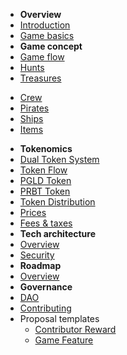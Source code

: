 <!-- doc/_sidebar.md -->

* **Overview**
* [Introduction](README.md)
* [Game basics](overview/game_basics.md)
* **Game concept**
* [Game flow](game_concept/game_flow.md)
* [Hunts](game_concept/hunts.md)
* [Treasures](game_concept/treasures.md)
<!--* [Ship wrecks (coming soon)](game_concept/ship_wrecks.md)-->
* [Crew](game_concept/crew.md)
* [Pirates](game_concept/pirates.md)
* [Ships](game_concept/ships.md)
* [Items](game_concept/items.md)
<!--* [Future concepts](game_concept/future_concepts.md)-->
* **Tokenomics**
* [Dual Token System](tokenomics/dual_token.md)
* [Token Flow](tokenomics/token_flow.md)
* [PGLD Token](tokenomics/pgld_token.md)
* [PRBT Token](tokenomics/prbt_token.md)
* [Token Distribution](tokenomics/token_distribution.md)
* [Prices](tokenomics/prices.md)
* [Fees & taxes](tokenomics/fees_and_taxes.md)
* **Tech architecture**
* [Overview](tech_architecture/overview.md)
* [Security](tech_architecture/security.md)
* **Roadmap**
* [Overview](roadmap/overview.md)
* **Governance**
* [DAO](governance/dao.md)
* [Contributing](governance/contributing.md)
* Proposal templates
  * [Contributor Reward](governance/proposal_templates/contributor_reward_template.md)
  * [Game Feature](governance/proposal_templates/game_feature_template.md)

